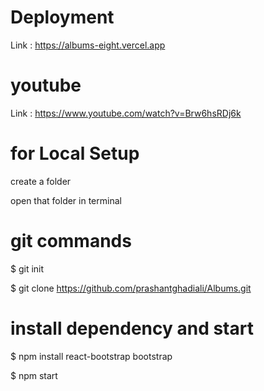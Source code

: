 # Deployment

Link : https://albums-eight.vercel.app

# youtube 

Link : https://www.youtube.com/watch?v=Brw6hsRDj6k


# for Local Setup

create a folder

open that folder in terminal

# git commands

$ git init  

$ git clone https://github.com/prashantghadiali/Albums.git


# install dependency and start

$ npm install react-bootstrap bootstrap  

$ npm start





